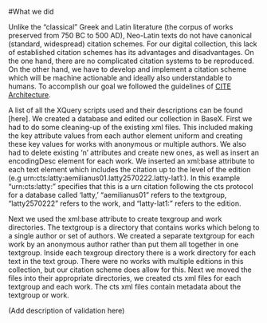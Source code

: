 #What we did

Unlike the “classical” Greek and Latin literature (the corpus of works preserved from 750 BC to 500 AD), Neo-Latin texts do not have canonical (standard, widespread) citation schemes.  For our digital collection, this lack of established citation schemes has its advantages and disadvantages.  On the one hand, there are no complicated citation systems to be reproduced.  On the other hand, we have to develop and implement a citation scheme which will be machine actionable and ideally also understandable to humans.  To accomplish our goal we followed the guidelines of [CITE Architecture](http://cite-architecture.github.io/).

A list of all the XQuery scripts used and their descriptions can be found [here].  We created a database and edited our collection in BaseX.  First we had to do some cleaning-up of the existing xml files.  This included making the key attribute values from each author element uniform and creating these key values for works with anonymous or multiple authors.  We also had to delete existing ‘n’ attributes and create new ones, as well as insert an encodingDesc element for each work.  We inserted an xml:base attribute to each text element which includes the citation up to the level of the edition (e.g urn:cts:latty:aemilianus01.latty2570222.latty-lat1:).  In this example “urn:cts:latty:” specifies that this is a urn citation following the cts protocol for a database called ‘latty,’  “aemilianus01” refers to the textgroup, “latty2570222” refers to the work, and “latty-lat1:” refers to the edition.  

Next we used the xml:base attribute to create texgroup and work directories.  The textgroup is a directory that contains works which belong to a single author or set of authors.  We created a separate textgroup for each work by an anonymous author rather than put them all together in one textgroup.  Inside each texgroup directory there is a work directory for each text in the text group.  There were no works with multiple editions in this collection, but our citation scheme does allow for this.  Next we moved the files into their appropriate directories, we created cts xml files for each textgroup and each work.  The cts xml files contain metadata about the textgroup or work.

(Add description of validation here)

